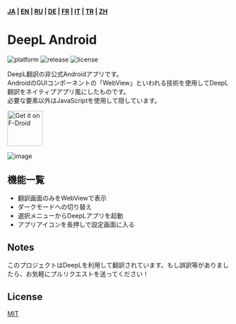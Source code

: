 ####  [JA](https://github.com/sakusaku3939/DeepLAndroid/blob/master/README_JA.md) | [EN](https://github.com/sakusaku3939/DeepLAndroid#readme) | [RU](https://github.com/sakusaku3939/DeepLAndroid/blob/master/README_RU.md) | [DE](https://github.com/sakusaku3939/DeepLAndroid/blob/master/README_DE.md) | [FR](https://github.com/sakusaku3939/DeepLAndroid/blob/master/README_FR.md) | [IT](https://github.com/sakusaku3939/DeepLAndroid/blob/master/README_IT.md) | [TR](https://github.com/sakusaku3939/DeepLAndroid/blob/master/README_TR.md) | [ZH](README_ZH.md)
# DeepL Android
![platform](https://img.shields.io/badge/platform-android-green) ![release](https://img.shields.io/github/v/release/sakusaku3939/DeepLAndroid.svg) ![license](https://img.shields.io/github/license/sakusaku3939/DeepLAndroid)  

DeepL翻訳の非公式Androidアプリです。  
AndroidのGUIコンポーネントの「WebView」といわれる技術を使用してDeepL翻訳をネイティブアプリ風にしたものです。  
必要な要素以外はJavaScriptを使用して隠しています。  

[<img src="https://fdroid.gitlab.io/artwork/badge/get-it-on.png"
    alt="Get it on F-Droid"
    height="80">](https://f-droid.org/packages/com.example.deeplviewer)

![image](https://user-images.githubusercontent.com/53967490/89320092-fe2fdf00-d6bb-11ea-97d6-84fd66f73395.png)

## 機能一覧
- 翻訳画面のみをWebViewで表示
- ダークモードへの切り替え
- 選択メニューからDeepLアプリを起動
- アプリアイコンを長押しで設定画面に入る

## Notes
このプロジェクトはDeepLを利用して翻訳されています。もし誤訳等がありましたら、お気軽にプルリクエストを送ってください！

## License
[MIT](https://github.com/sakusaku3939/DeepLAndroid/blob/master/LICENSE)
